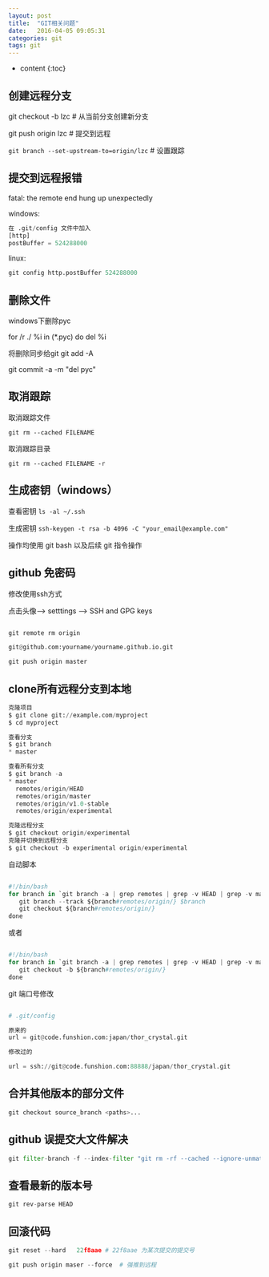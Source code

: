 ```yaml
---
layout: post
title:  "GIT相关问题"
date:   2016-04-05 09:05:31
categories: git
tags: git
---
```


* content
{:toc}

## 创建远程分支

git checkout -b lzc  # 从当前分支创建新分支

git push origin lzc  # 提交到远程

`git branch --set-upstream-to=origin/lzc`  # 设置跟踪

## 提交到远程报错

fatal: the remote end hung up unexpectedly

windows:

```python
在 .git/config 文件中加入
[http]
postBuffer = 524288000
```


linux:

```python
git config http.postBuffer 524288000
```

## 删除文件

windows下删除pyc

for /r ./ %i in (*.pyc) do del %i

将删除同步给git
git add -A

git commit -a -m "del pyc"



## 取消跟踪


取消跟踪文件

`git rm --cached FILENAME`

取消跟踪目录

`git rm --cached FILENAME -r`

## 生成密钥（windows）

查看密钥
`ls -al ~/.ssh`

生成密钥
`ssh-keygen -t rsa -b 4096 -C "your_email@example.com"`

操作均使用 git bash 以及后续 git 指令操作


## github 免密码

修改使用ssh方式

点击头像--> setttings --> SSH and GPG keys

```python

git remote rm origin

git@github.com:yourname/yourname.github.io.git

git push origin master
```

## clone所有远程分支到本地

```python
克隆项目
$ git clone git://example.com/myproject
$ cd myproject

查看分支
$ git branch
* master

查看所有分支
$ git branch -a
* master
  remotes/origin/HEAD
  remotes/origin/master
  remotes/origin/v1.0-stable
  remotes/origin/experimental

克隆远程分支
$ git checkout origin/experimental
克隆并切换到远程分支
$ git checkout -b experimental origin/experimental
```

自动脚本

```python

#!/bin/bash
for branch in `git branch -a | grep remotes | grep -v HEAD | grep -v master `; do
   git branch --track ${branch#remotes/origin/} $branch
   git checkout ${branch#remotes/origin/}
done

```

或者


```python

#!/bin/bash
for branch in `git branch -a | grep remotes | grep -v HEAD | grep -v master `; do
   git checkout -b ${branch#remotes/origin/}
done

```


git 端口号修改

```python

# .git/config

原来的
url = git@code.funshion.com:japan/thor_crystal.git

修改过的

url = ssh://git@code.funshion.com:88888/japan/thor_crystal.git

```


## 合并其他版本的部分文件

```python
git checkout source_branch <paths>...
```

## github 误提交大文件解决

```python
git filter-branch -f --index-filter "git rm -rf --cached --ignore-unmatch FOLDERNAME" -- --all
```

## 查看最新的版本号

```python
git rev-parse HEAD
```

## 回滚代码

```python
git reset --hard   22f8aae # 22f8aae 为某次提交的提交号

git push origin maser --force  # 强推到远程
```

